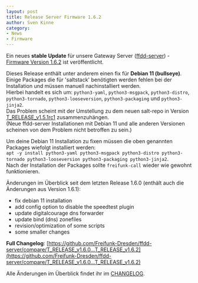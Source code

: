 ```yaml
---
layout: post
title: Release Server Firmware 1.6.2
author: Sven Kinne
category:
- News
- Firmware
---
```


Ein neues **stable Update** für unsere Gateway Server ([ffdd-server](https://github.com/Freifunk-Dresden/ffdd-server)) - [Firmware Version 1.6.2](https://github.com/Freifunk-Dresden/ffdd-server/releases/tag/T_RELEASE_v1.6.2) ist veröffentlicht.

Dieses Release enthält unter anderem einen fix für **Debian 11 (bullseye)**. Einige Packages die für 'saltstack' benötigten werden fehlen bei der Installation und müssen manuell nachinstalliert werden.  
Hierbei handelt es sich um: `python3-yaml`, `python3-msgpack`, `python3-distro`, `python3-tornado`, `python3-looseversion`, `python3-packaging` und `python3-jinja2`.  
Das Problem scheint mit der Umstellung zu dem neuen salt-repo in Version [T_RELEASE_v1.5.1rc1](https://github.com/Freifunk-Dresden/ffdd-server/releases/tag/T_RELEASE_v1.5.1rc1) zusammenzuhängen.  
(Neue ffdd-server Installationen mit Debian 11 und alle anderen Versionen scheinen von dem Problem nicht betroffen zu sein.)

Um deine Debian 11 Installation zu fixen müssen die oben genannten Packages wiefolgt installiert werden:  
`apt -y install python3-yaml python3-msgpack python3-distro python3-tornado python3-looseversion python3-packaging python3-jinja2`.  
Nach der Installation der Packages sollte `freifunk-call` wieder wie gewohnt funktionieren.

Änderungen im Überblick seit dem letzten Release 1.6.0 (enthält auch die Änderungen aus Version 1.6.1):

- fix debian 11 installation
- add config option to disable the speedtest plugin
- update digitalcourage dns forwarder
- update bind (dns) zonefiles
- revision/optimization of some scripts
- some smaller changes


**Full Changelog**: [https://github.com/Freifunk-Dresden/ffdd-server/compare/T_RELEASE_v1.6.0...T_RELEASE_v1.6.2](https://github.com/Freifunk-Dresden/ffdd-server/compare/T_RELEASE_v1.6.0...T_RELEASE_v1.6.2)

Alle Änderungen im Überblick findet ihr im [CHANGELOG](https://github.com/Freifunk-Dresden/ffdd-server/blob/T_RELEASE_v1.6.2/CHANGELOG.md).
